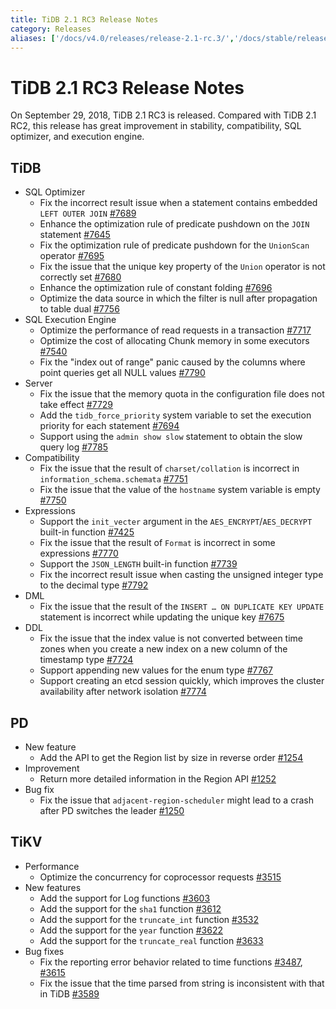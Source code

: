 ```yaml
---
title: TiDB 2.1 RC3 Release Notes
category: Releases
aliases: ['/docs/v4.0/releases/release-2.1-rc.3/','/docs/stable/releases/21rc3/']
---
```


# TiDB 2.1 RC3 Release Notes

On September 29, 2018, TiDB 2.1 RC3 is released. Compared with TiDB 2.1 RC2, this release has great improvement in stability, compatibility, SQL optimizer, and execution engine.

## TiDB

+ SQL Optimizer
    - Fix the incorrect result issue when a statement contains embedded `LEFT OUTER JOIN` [#7689](https://github.com/pingcap/tidb/pull/7689)
    - Enhance the optimization rule of predicate pushdown on the `JOIN` statement [#7645](https://github.com/pingcap/tidb/pull/7645)
    - Fix the optimization rule of predicate pushdown for the `UnionScan` operator [#7695](https://github.com/pingcap/tidb/pull/7695)
    - Fix the issue that the unique key property of the `Union` operator is not correctly set [#7680](https://github.com/pingcap/tidb/pull/7680)
    - Enhance the optimization rule of constant folding [#7696](https://github.com/pingcap/tidb/pull/7696)
    - Optimize the data source in which the filter is null after propagation to table dual [#7756](https://github.com/pingcap/tidb/pull/7756)
+ SQL Execution Engine
    - Optimize the performance of read requests in a transaction [#7717](https://github.com/pingcap/tidb/pull/7717)
    - Optimize the cost of allocating Chunk memory in some executors [#7540](https://github.com/pingcap/tidb/pull/7540)
    - Fix the "index out of range" panic caused by the columns where point queries get all NULL values [#7790](https://github.com/pingcap/tidb/pull/7790)
+ Server
    - Fix the issue that the memory quota in the configuration file does not take effect [#7729](https://github.com/pingcap/tidb/pull/7729)
    - Add the `tidb_force_priority` system variable to set the execution priority for each statement [#7694](https://github.com/pingcap/tidb/pull/7694)
    - Support using the `admin show slow` statement to obtain the slow query log [#7785](https://github.com/pingcap/tidb/pull/7785)
+ Compatibility
    - Fix the issue that the result of `charset/collation` is incorrect in `information_schema.schemata` [#7751](https://github.com/pingcap/tidb/pull/7751)
    - Fix the issue that the value of the `hostname` system variable is empty [#7750](https://github.com/pingcap/tidb/pull/7750)
+ Expressions
    - Support the `init_vecter` argument in the `AES_ENCRYPT`/`AES_DECRYPT` built-in function [#7425](https://github.com/pingcap/tidb/pull/7425)
    - Fix the issue that the result of `Format` is incorrect in some expressions [#7770](https://github.com/pingcap/tidb/pull/7770)
    - Support the `JSON_LENGTH` built-in function [#7739](https://github.com/pingcap/tidb/pull/7739)
    - Fix the incorrect result issue when casting the unsigned integer type to the decimal type [#7792](https://github.com/pingcap/tidb/pull/7792)
+ DML
    - Fix the issue that the result of the `INSERT … ON DUPLICATE KEY UPDATE` statement is incorrect while updating the unique key [#7675](https://github.com/pingcap/tidb/pull/7675)
+ DDL
    - Fix the issue that the index value is not converted between time zones when you create a new index on a new column of the timestamp type [#7724](https://github.com/pingcap/tidb/pull/7724)
    - Support appending new values for the enum type [#7767](https://github.com/pingcap/tidb/pull/7767)
    - Support creating an etcd session quickly, which improves the cluster availability after network isolation [#7774](https://github.com/pingcap/tidb/pull/7774)

## PD

+ New feature
    - Add the API to get the Region list by size in reverse order [#1254](https://github.com/pingcap/pd/pull/1254)
+ Improvement
    - Return more detailed information in the Region API [#1252](https://github.com/pingcap/pd/pull/1252)
+ Bug fix
    - Fix the issue that `adjacent-region-scheduler` might lead to a crash after PD switches the leader [#1250](https://github.com/pingcap/pd/pull/1250)

## TiKV

+ Performance
    - Optimize the concurrency for coprocessor requests [#3515](https://github.com/tikv/tikv/pull/3515)
+ New features
    - Add the support for Log functions [#3603](https://github.com/tikv/tikv/pull/3603)
    - Add the support for the `sha1` function [#3612](https://github.com/tikv/tikv/pull/3612)
    - Add the support for the `truncate_int` function [#3532](https://github.com/tikv/tikv/pull/3532)
    - Add the support for the `year` function [#3622](https://github.com/tikv/tikv/pull/3622)
    - Add the support for the `truncate_real` function [#3633](https://github.com/tikv/tikv/pull/3633)
+ Bug fixes
    - Fix the reporting error behavior related to time functions [#3487](https://github.com/tikv/tikv/pull/3487), [#3615](https://github.com/tikv/tikv/pull/3615)
    - Fix the issue that the time parsed from string is inconsistent with that in TiDB [#3589](https://github.com/tikv/tikv/pull/3589)